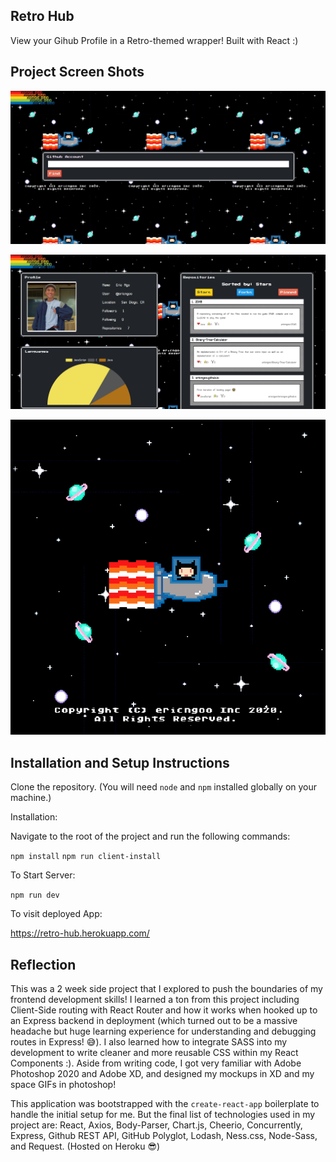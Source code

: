 ## Retro Hub

View your Gihub Profile in a Retro-themed wrapper! Built with React :)

## Project Screen Shots


![Image of Home Page](https://github.com/ericngoo/Retro-Hub/blob/master/github_assets/home_screen.jpg)

![Image of Profile Page](https://github.com/ericngoo/Retro-Hub/blob/master/github_assets/profile_screen.jpg)

![Image of Background](https://github.com/ericngoo/Retro-Hub/blob/master/github_assets/RetroHub-Background.gif)

## Installation and Setup Instructions

Clone the repository. (You will need `node` and `npm` installed globally on your machine.)  

Installation:

Navigate to the root of the project and run the following commands: 

`npm install`
`npm run client-install`

To Start Server:

`npm run dev`  

To visit deployed App:

https://retro-hub.herokuapp.com/

## Reflection

This was a 2 week side project that I explored to push the boundaries of my frontend development skills! I learned a ton from this project including Client-Side routing with
React Router and how it works when hooked up to an Express backend in deployment (which turned out to be a massive headache but huge learning experience for understanding
and debugging routes in Express! 😅). I also learned how to integrate SASS into my development to write cleaner and more reusable CSS within my React Components :). Aside from 
writing code, I got very familiar with Adobe Photoshop 2020 and Adobe XD, and designed my mockups in XD and my space GIFs in photoshop!

This application was bootstrapped with the `create-react-app` boilerplate to handle the initial setup for me. But the final list of technologies used in my project are: 
React, Axios, Body-Parser, Chart.js, Cheerio, Concurrently, Express, Github REST API, GitHub Polyglot, Lodash, Ness.css, Node-Sass, and Request. (Hosted on Heroku 😎)

## 
